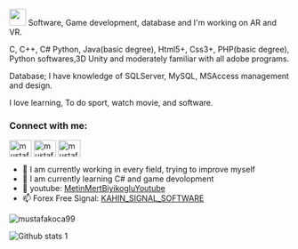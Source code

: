 <img src="https://raw.githubusercontent.com/iampavangandhi/iampavangandhi/master/gifs/Hi.gif" width="30px"> Software, Game development, database and I'm working on AR and VR.

C, C++, C# Python, Java(basic degree), Html5+, Css3+, PHP(basic degree), Python softwares,3D Unity and moderately familiar with all adobe programs.

Database; I have knowledge of SQLServer, MySQL, MSAccess management and design.

I love learning, To do sport, watch movie, and software.

<h3 align="left">Connect with me:</h3>
<p align="left">
<a href="https://twitter.com/reelmeto" target="blank"><img align="center" src="https://raw.githubusercontent.com/rahuldkjain/github-profile-readme-generator /master/src/images/icons/Social/twitter.svg" alt="mustafaakocaa99" height="30" width="40" /></a>
<a href="https://tr.linkedin.com/in/metin-mert-b%C4%B1y%C4%B1ko%C4%9Flu-3105a0213" target="blank"><img align="center" src="https://raw.githubusercontent.com/rahuldkjain/github-profile-readme -generator/master/src/images/icons/Social/linked-in-alt.svg" alt="mustafakoca99" height="30" width="40" /></a>
<a href="https://instagram.com/eyyometo" target="blank"><img align="center" src="https://raw.githubusercontent.com/rahuldkjain/github-profile-readme-generator /master/src/images/icons/Social/instagram.svg" alt="mustafakoca99" height="30" width="40" /></a>
</p>

- 🔭 I am currently working in every field, trying to improve myself
- 🌱 I am currently learning C# and game devolopment
- 🤔 youtube: [MetinMertBiyikogluYoutube](https://www.youtube.com/channel/UCU68Y7jGrzC5NSJT5ybcFxA)
- 📫 Forex Free Signal: [KAHIN_SIGNAL_SOFTWARE](https://t.me/KahinFreeSignals)

<p><img align="center" src="https://github-readme-stats.vercel.app/api/top-langs?username=mustafakoca99&show_icons=true&locale=en&layout=compact" alt="mustafakoca99" /> </p>

![Github stats 1](https://github-readme-stats.vercel.app/api?username=mustafakoca99&show_icons=true&theme=gradient)
